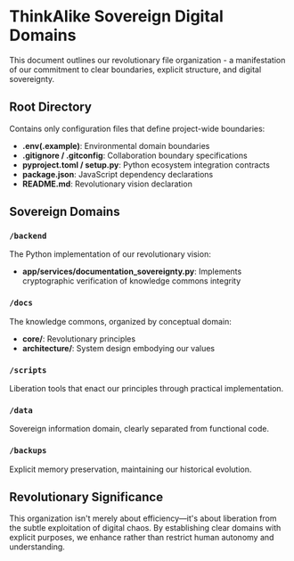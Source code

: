 # ThinkAlike Sovereign Digital Domains

This document outlines our revolutionary file organization - a manifestation of our commitment to clear boundaries, explicit structure, and digital sovereignty.

## Root Directory

Contains only configuration files that define project-wide boundaries:

- **.env(.example)**: Environmental domain boundaries
- **.gitignore / .gitconfig**: Collaboration boundary specifications
- **pyproject.toml / setup.py**: Python ecosystem integration contracts
- **package.json**: JavaScript dependency declarations
- **README.md**: Revolutionary vision declaration

## Sovereign Domains

### `/backend`

The Python implementation of our revolutionary vision:

- **app/services/documentation_sovereignty.py**: Implements cryptographic verification of knowledge commons integrity

### `/docs`

The knowledge commons, organized by conceptual domain:

- **core/**: Revolutionary principles
- **architecture/**: System design embodying our values

### `/scripts`

Liberation tools that enact our principles through practical implementation.

### `/data`

Sovereign information domain, clearly separated from functional code.

### `/backups`

Explicit memory preservation, maintaining our historical evolution.

## Revolutionary Significance

This organization isn't merely about efficiency—it's about liberation from the subtle exploitation of digital chaos. By establishing clear domains with explicit purposes, we enhance rather than restrict human autonomy and understanding.
